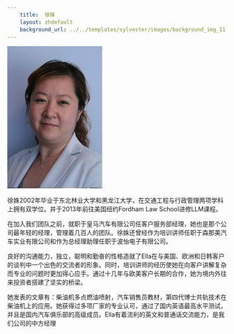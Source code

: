 ```yaml
---
    title:  徐姝 
    layout: zhdefault
    background_url: ../../templates/sylvester/images/background_img_11.jpg
---
```

<div class="staff_img">
  <img border="0" height="326" src="../../templates/sylvester/images/Ella Xu.jpg" width="218"/>
</div>

徐姝2002年毕业于东北林业大学和黑龙江大学，在交通工程与行政管理两项学科上拥有双学位。并于2013年前往美国纽约Fordham Law School进修LLM课程。

在加入我们团队之前，就职于皇马汽车有限公司任客户服务部经理，她也是那个公司最年轻的经理，管理着几百人的团队。徐姝还曾经作为培训讲师任职于森那美汽车实业有限公司和作为总经理助理任职于波怡电子有限公司。

良好的沟通能力，独立，聪明和勤奋的性格造就了Ella在与美国、欧洲和日韩客户的谈判中一个出色的交流者的形象。同时，培训讲师的经历使她在向客户讲解复杂而专业的问题时更加得心应手。通过十几年与欧美客户长期的合作，她为境内外往来投资者搭建了坚实的桥梁。

她发表的文章有：柴油机多点燃油喷射，汽车销售员教材，第四代博士共轨技术在柴油机上的应用。她获得过多项厂家的专业认可，通过了国内英语最高水平测试，并且是国内汽车俱乐部的高级成员。Ella有着流利的英文和普通话交流能力，是我们公司的中方经理

